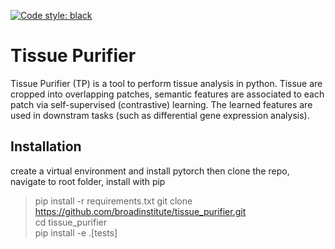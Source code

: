 [![Code style: black](https://img.shields.io/badge/code%20style-black-000000.svg)](https://github.com/psf/black)
# Tissue Purifier 
Tissue Purifier (TP) is a tool to perform tissue analysis in python.
Tissue are cropped into overlapping patches, semantic features are associated to each patch via self-supervised (contrastive) 
learning. The learned features are used in downstram tasks (such as differential gene expression analysis).

## Installation
create a virtual environment and install pytorch then clone the repo, navigate to root folder, install with pip
> pip install -r requirements.txt
> git clone https://github.com/broadinstitute/tissue_purifier.git \
> cd tissue_purifier \
> pip install -e .[tests] 


